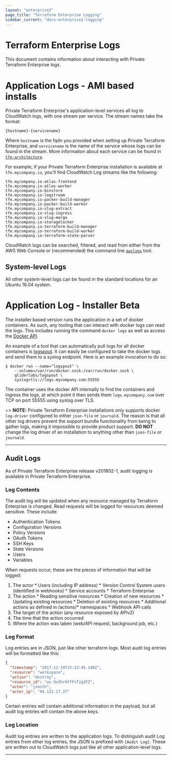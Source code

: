 ```yaml
---
layout: "enterprise2"
page_title: "Terraform Enterprise Logging"
sidebar_current: "docs-enterprise2-logging"
---
```


# Terraform Enterprise Logs

This document contains information about interacting with Private Terraform Enterprise logs.

# Application Logs - AMI based installs

Private Terraform Enterprise's application-level services all log to CloudWatch logs, with one stream per service. The stream names take the format:

```
{hostname}-{servicename}
```

Where `hostname` is the fqdn you provided when setting up Private Terraform Enterprise, and `servicename` is the name of the service whose logs can be found in the stream. More information about each service can be found in [`tfe-architecture`](#private-terraform-enterprise-architecture).

For example, if your Private Terraform Enterprise installation is available at `tfe.mycompany.io`, you'll find CloudWatch Log streams like the following:

```
tfe.mycompany.io-atlas-frontend
tfe.mycompany.io-atlas-worker
tfe.mycompany.io-binstore
tfe.mycompany.io-logstream
tfe.mycompany.io-packer-build-manager
tfe.mycompany.io-packer-build-worker
tfe.mycompany.io-slug-extract
tfe.mycompany.io-slug-ingress
tfe.mycompany.io-slug-merge
tfe.mycompany.io-storagelocker
tfe.mycompany.io-terraform-build-manager
tfe.mycompany.io-terraform-build-worker
tfe.mycompany.io-terraform-state-parser
```

CloudWatch logs can be searched, filtered, and read from either from the AWS Web Console or (recommended) the command line [`awslogs`](https://github.com/jorgebastida/awslogs) tool.

## System-level Logs

All other system-level logs can be found in the standard locations for an Ubuntu 16.04 system.

# Application Log - Installer Beta

The installer based version runs the application in a set of docker containers. As such, any tooling that can interact with docker logs
can read the logs. This includes running the command `docker logs` as well as access the [Docker API](https://docs.docker.com/engine/api/v1.36/#operation/ContainerLogs).

An example of a tool that can automatically pull logs for all docker containers is [logspout](https://github.com/gliderlabs/logspout).
It can easily be configured to take the docker logs and send them to a syslog endpoint. Here is an example invocation to do so:

```shell
$ docker run --name="logspout" \
	--volume=/var/run/docker.sock:/var/run/docker.sock \
	gliderlabs/logspout \
	syslog+tls://logs.mycompany.com:55555
```

The container uses the docker API internally to find the containers and ingress the logs, at which point it then sends
them `logs.mycompany.com` over TCP on port 55555 using syslog over TLS.

~> **NOTE:** Private Terraform Enterprise installations only supports docker `log-driver` configured to either `json-file` or `journald`.
   The reason is that all other log drivers prevent the support bundle functionality from being to gather logs, making it
   impossible to provide product support. **DO NOT** change the log driver of an installation to anything other than `json-file` or `journald`.

---

## Audit Logs

As of Private Terraform Enterprise release v201802-1, audit logging is available in Private Terraform Enterprise. 

### Log Contents

The audit log will be updated when any resource managed by Terraform Enterprise is changed. Read requests will be logged for resources deemed sensitive. These include:

  * Authentication Tokens
  * Configuration Versions
  * Policy Versions
  * OAuth Tokens
  * SSH Keys
  * State Versions
  * Users
  * Variables


When requests occur, these are the pieces of information that will be logged:

  1. The actor
    * Users (including IP address)
    * Version Control System users (identified in webhooks)
    * Service accounts
    * Terraform Enterprise
  2. The action
    * Reading sensitive resources
    * Creation of new resources
    * Updating existing resources
    * Deletion of existing resources
    * Additional actions as defined in /actions/* namespaces
    * Webhook API calls
  3. The target of the action (any resource exposed by APIv2)
  4. The time that the action occurred
  5. Where the action was taken (web/API request, background job, etc.)

### Log Format

Log entries are in JSON, just like other terraform logs. Most audit log entries will be formatted like this: 

``` json
{
  "timestamp": "2017-12-19T15:23:45.148Z",
  "resource": "workspace",
  "action": "destroy",
  "resource_id": "ws-9a3hrbYfFsTzg2FZ",
  "actor": "jsmith",
  "actor_ip": "94.122.17.37"
}
```

Certain entries will contain additional information in the payload, but all audit log entries will contain the above keys.

### Log Location

Audit log entries are written to the application logs. To distinguish audit Log entries from other log entries, the JSON is prefixed with `[Audit Log]`. These are written out to CloudWatch logs just like all other application-level logs.

---


